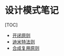 # 设计模式笔记
[TOC]
- [开闭原则](./01_open_closed_principle)
- [迪米特法则](./02_law_of_demeter)
- [合成复用原则](./03_synthetic_reuse_principle)